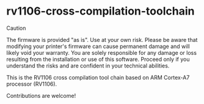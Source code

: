 # rv1106-cross-compilation-toolchain

> [!Caution]
> The firmware is provided "as is". Use at your own risk.
Please be aware that modifying your printer's firmware can cause permanent damage and will likely void your warranty. You are solely responsible for any damage or loss resulting from the installation or use of this software.
Proceed only if you understand the risks and are confident in your technical abilities.

This is the RV1106 cross compilation tool chain based on ARM Cortex-A7 processor (RV1106).

Contributions are welcome!
